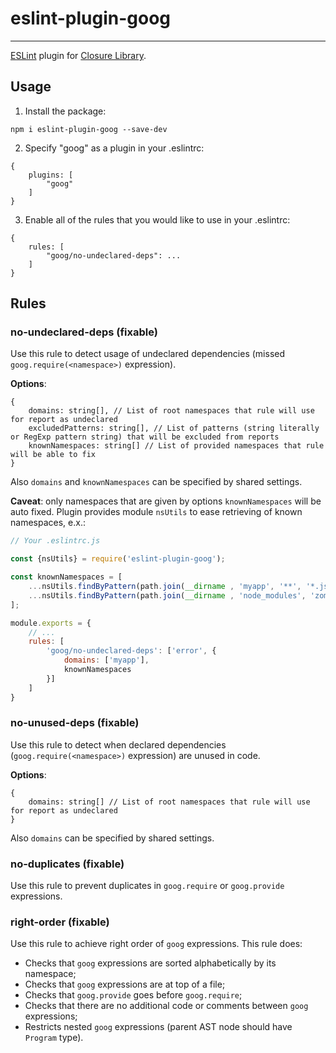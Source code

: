 # eslint-plugin-goog

***

[ESLint](https://eslint.org) plugin for [Closure Library](https://github.com/google/closure-library).

## Usage

1) Install the package:

```
npm i eslint-plugin-goog --save-dev
```

2) Specify "goog" as a plugin in your .eslintrc:

```
{
	plugins: [
		"goog"
	]
}
```

3) Enable all of the rules that you would like to use in your .eslintrc:

```
{
	rules: [
		"goog/no-undeclared-deps": ...
	]
}
```

## Rules

### no-undeclared-deps (fixable)

Use this rule to detect usage of undeclared dependencies (missed `goog.require(<namespace>)` expression).

**Options**:

```
{
	domains: string[], // List of root namespaces that rule will use for report as undeclared
	excludedPatterns: string[], // List of patterns (string literally or RegExp pattern string) that will be excluded from reports
	knownNamespaces: string[] // List of provided namespaces that rule will be able to fix
}
```

Also `domains` and `knownNamespaces` can be specified by shared settings.

**Caveat**: only namespaces that are given by options `knownNamespaces` will be auto fixed. 
Plugin provides module `nsUtils` to ease retrieving of known namespaces, e.x.:

```javascript
// Your .eslintrc.js

const {nsUtils} = require('eslint-plugin-goog');

const knownNamespaces = [
	...nsUtils.findByPattern(path.join(__dirname , 'myapp', '**', '*.js')),
	...nsUtils.findByPattern(path.join(__dirname , 'node_modules', 'zombiebox', '**', '*.js')),
];

module.exports = {
	// ...
	rules: [
		'goog/no-undeclared-deps': ['error', {
			domains: ['myapp'],
			knownNamespaces
		}]
	]
}
```

### no-unused-deps (fixable)

Use this rule to detect when declared dependencies (`goog.require(<namespace>)` expression) are unused in code.

**Options**:

```
{
	domains: string[] // List of root namespaces that rule will use for report as undeclared
}
```

Also `domains` can be specified by shared settings.

### no-duplicates (fixable)

Use this rule to prevent duplicates in `goog.require` or `goog.provide` expressions.

### right-order (fixable)

Use this rule to achieve right order of `goog` expressions. This rule does:

* Checks that `goog` expressions are sorted alphabetically by its namespace;
* Checks that `goog` expressions are at top of a file;
* Checks that `goog.provide` goes before `goog.require`;
* Checks that there are no additional code or comments between `goog` expressions;
* Restricts nested `goog` expressions (parent AST node should have `Program` type).
